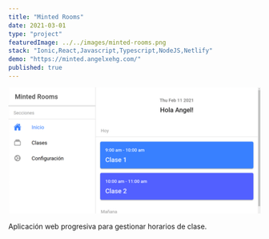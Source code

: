 ```yaml
---
title: "Minted Rooms"
date: 2021-03-01
type: "project"
featuredImage: ../../images/minted-rooms.png
stack: "Ionic,React,Javascript,Typescript,NodeJS,Netlify"
demo: "https://minted.angelxehg.com/"
published: true
---
```


![Imagen](../../images/minted-rooms.png)

Aplicación web progresiva para gestionar horarios de clase.
